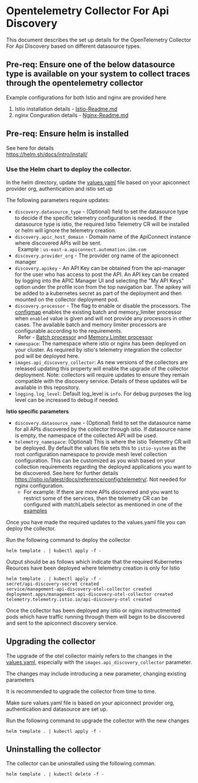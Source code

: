 # Opentelemetry Collector For Api Discovery

This document describes the set up details for the OpenTelemetry Collector For Api Discovery based on different datasource types.
## Pre-req: Ensure one of the below datasource type is available on your system to collect traces through the opentelemetry collector

Example configurations for both Istio and nginx are provided here
1. Istio installation details - [Istio-Readme.md](https://github.com/ibm-apiconnect/api-discovery-otel-collector/blob/main/Istio-README.md)
2. nginx Conguration details - [Nginx-Readme.md](https://github.com/ibm-apiconnect/api-discovery-otel-collector/blob/main/Nginx-README.md)

## Pre-req: Ensure helm is installed  

See here for details  
https://helm.sh/docs/intro/install/  

### Use the Helm chart to deploy the collector.  

In the helm directory, update the [values.yaml](apidiscovery/values.yaml) file based on your apiconnect provider org, authentication and istio set up  

The following parameters require updates:  
 - `discovery.datasource_type` - (Optional) field to set the datasource type to decide if the specific telemetry configuration is needed. If the datasource type is istio, the required Istio Telemetry CR will be installed or helm will ignore the telemetry creation.
 - `discovery.apic_host_domain` - Domain name of the ApiConnect instance where discovered APIs will be sent.<br /> &nbsp; Example : `us-east-a.apiconnect.automation.ibm.com`  
 - `discovery.provider_org` - The provider org name of the apiconnect manager  
 - `discovery.apikey` - An API Key can be obtained from the api-manager for the user who has access to post the API.
An API key can be created by logging into the APIC Manager UI and selecting the "My API Keys" option under the profile icon from the top navigation bar. 
The apikey will be added to a kubernetes secret as part of the deployment and then mounted on the collector deployment pod.  
 - `discovery.processor` - The flag to enable or disable the processors. The [configmap](apidiscovery/templates/processor-configmap.yaml) enables the existing batch and memory_limiter processor when `enabled` value is given and will not provide any processors in other cases. The available batch and memory limiter processors are configurable according to the requirements. <br /> &nbsp;
Refer - [Batch processor](https://github.com/open-telemetry/opentelemetry-collector/blob/main/processor/batchprocessor/README.md#batch-processor) and [Memory Limiter processor](https://github.com/open-telemetry/opentelemetry-collector/tree/main/processor/memorylimiterprocessor#configuration)
- `namespace`: The namespace where istio or nginx has been deployed on your cluster. As required by istio's telemetry integration the collector pod will be deployed here.
- `images.api_discovery_collector`: As new versions of the collectors are released updating this property will enable the upgrade of the collector deployment. Note: collectors will require updates to ensure they remain compatible with the discovery service. Details of these updates will be available in this repository.
- `logging.log_level`: Default log_level is `info`. For debug purposes the log level can be increased to debug if needed.  

**Istio specific parameters**

- `discovery.datasource_name` - (Optional) field to set the datasource name for all APIs discovered by the collector through istio. If datasource name is empty, the namespace of the collected API will be used.
- `telemetry_namespace`: (Optional) This is where the istio Telemetry CR will be deployed. By default the values file sets this to `istio-system` as the root configuration namespace to provide mesh level collection configuration. This can be customized as you wish based on your collection requirements regarding the deployed applications you want to be discovered. See here for further details https://istio.io/latest/docs/reference/config/telemetry/. Not needed for nginx configuration.
    - For example: If there are more APIs discovered and you want to restrict some of the services, then the telemetry CR can be configured with matchLabels selector as mentioned in one of the [examples](https://istio.io/latest/docs/reference/config/telemetry/#examples)

Once you have made the required updates to the values.yaml file you can deploy the collector.

Run the following command to deploy the collector  
```
helm template . | kubectl apply -f -
```
Output should be as follows which indicate that the required Kubernetes Reources have been deployed where telemetry creation is only for Istio

```
helm template . | kubectl apply -f -
secret/api-discovery-secret created
service/management-api-discovery-otel-collector created
deployment.apps/management-api-discovery-otel-collector created
telemetry.telemetry.istio.io/api-discovery-otel created
```

Once the collector has been deployed any istio or nginx instructmented pods which have traffic running through them will begin to be discovered and sent to the apiconnect discovery service.

## Upgrading the collector

The upgrade of the otel collector mainly refers to the changes in the [values.yaml](apidiscovery/values.yaml), especially with the `images.api_discovery_collector` parameter.

The changes may include introducing a new parameter, changing existing parameters

It is recommended to upgrade the collector from time to time.

Make sure values.yaml file is based on your apiconnect provider org, authentication and datasource are set up.

Run the following command to upgrade the collector with the new changes

```
helm template . | kubectl apply -f -
```

## Uninstalling the collector

The collector can be uninstalled using the following comman.  

```
helm template . | kubectl delete -f -
```
